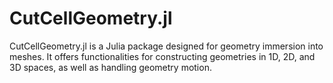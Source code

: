 # CutCellGeometry.jl
CutCellGeometry.jl is a Julia package designed for geometry immersion into meshes. It offers functionalities for constructing geometries in 1D, 2D, and 3D spaces, as well as handling geometry motion.
